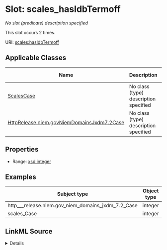 

# Slot: scales_hasIdbTermoff


_No slot (predicate) description specified_






This slot occurs 2 times.


URI: [scales:hasIdbTermoff](http://schemas.scales-okn.org/rdf/scales#hasIdbTermoff)



<!-- no inheritance hierarchy -->





## Applicable Classes

| Name | Description | Modifies Slot |
| --- | --- | --- |
| [ScalesCase](../classes/ScalesCase.md) | No class (type) description specified |  yes  |
| [HttpRelease.niem.govNiemDomainsJxdm7.2Case](../classes/HttpRelease.niem.govNiemDomainsJxdm7.2Case.md) | No class (type) description specified |  yes  |







## Properties

* Range: [xsd:integer](http://www.w3.org/2001/XMLSchema#integer)






## Examples

| Subject type | Object type | Example subject | Example object | Occurrences |
| --- | --- | --- | --- | --- |
| http___release.niem.gov_niem_domains_jxdm_7.2_Case | integer | scales:/CaseCriminal | -8 | 2 |
| scales_Case | integer | scales:/CaseCriminal | -8 | 2 |




## LinkML Source

<details>

```yaml
name: scales_hasIdbTermoff
annotations:
  count:
    tag: count
    value: 2
description: No slot (predicate) description specified
examples:
- object:
    example_object: '-8'
    example_object_type: integer
    example_predicate: scales:hasIdbTermoff
    example_subject: scales:/CaseCriminal
    example_subject_type: http___release.niem.gov_niem_domains_jxdm_7.2_Case
- object:
    example_object: '-8'
    example_object_type: integer
    example_predicate: scales:hasIdbTermoff
    example_subject: scales:/CaseCriminal
    example_subject_type: scales_Case
from_schema: scales-kg
rank: 1000
slot_uri: scales:hasIdbTermoff
alias: scales_hasIdbTermoff
domain_of:
- http___release.niem.gov_niem_domains_jxdm_7.2_Case
- scales_Case
range: integer

```
</details>